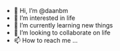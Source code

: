 - 👋 Hi, I’m @daanbm
- 👀 I’m interested in life
- 🌱 I’m currently learning new things
- 💞️ I’m looking to collaborate on life
- 📫 How to reach me ...

<!---
daanbm/daanbm is a ✨ special ✨ repository because its `README.md` (this file) appears on your GitHub profile.
You can click the Preview link to take a look at your changes.
--->

